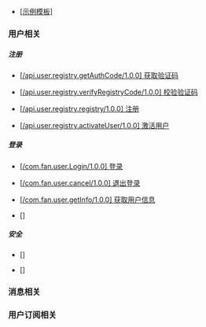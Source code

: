 - [ [示例模板] ](模板.md)

### 用户相关

##### 注册
- [ [/api.user.registry.getAuthCode/1.0.0] 获取验证码 ](user/获取验证码.md)

- [ [/api.user.registry.verifyRegistryCode/1.0.0] 校验验证码 ](user/校验验证码.md)

- [ [/api.user.registry.registry/1.0.0] 注册 ](user/注册.md)

- [ [/api.user.registry.activateUser/1.0.0] 激活用户 ](user/激活用户.md)

##### 登录
- [ [/com.fan.user.Login/1.0.0] 登录 ](user/登录.md)

- [ [/com.fan.user.cancel/1.0.0] 退出登录 ](user/退出登录.md)

- [ [/com.fan.user.getInfo/1.0.0] 获取用户信息 ](user/获取用户信息.md)

- [ [] ](user/)

##### 安全
- [ [] ](user/保存密码.md)

- [ [] ](user/修改密码.md)

### 消息相关

###  用户订阅相关
